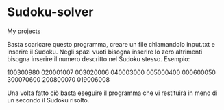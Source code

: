 # Sudoku-solver
My projects

Basta scaricare questo programma, creare un file chiamandolo input.txt e inserire il Sudoku.
Negli spazi vuoti bisogna inserire lo zero altrimenti bisogna inserire il numero descritto nel Sudoku stesso.
Esempio: 

100300980
020001007
003020006
040003000
005000400
000600050
300070600
200800070
019006008

Una volta fatto ciò basta eseguire il programma che vi restituirà in meno di un secondo il Sudoku risolto.
